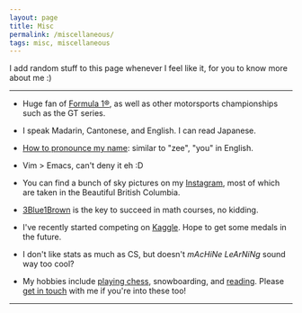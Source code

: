 ```yaml
---
layout: page
title: Misc
permalink: /miscellaneous/
tags: misc, miscellaneous
---
```


<style>
    ul {
      margin-bottom: 0;
    }
</style>

I add random stuff to this page whenever I feel like it, for you to know more about me :)

---

- Huge fan of [Formula 1®](https://www.youtube.com/user/Formula1), as well as other motorsports championships such as the GT series.

- I speak Madarin, Cantonese, and English. I can read Japanese.

- [How to pronounce my name](https://www.name-coach.com/ziyue-yang-6de7fde3-3026-4cd1-acfa-5b7c30cc036e?share_trigger=true): similar to "zee", "you" in English.

- Vim > Emacs, can't deny it eh :D

- You can find a bunch of sky pictures on my [Instagram](https://instagram.com/zyang215), most of which are taken in the Beautiful British Columbia.

- [3Blue1Brown](https://www.youtube.com/channel/UCYO_jab_esuFRV4b17AJtAw) is the key to succeed in math courses, no kidding.

- I've recently started competing on [Kaggle](https://www.kaggle.com/yangzi33). Hope to get some medals in the future.

- I don't like stats as much as CS, but doesn't *mAcHiNe LeArNiNg* sound way too cool?

- My hobbies include [playing chess](https://www.chess.com/member/yangzi33), snowboarding, and [reading](https://goodreads.com/yangzi33). Please [get in touch](ziyue.yang@mail.utoronto.ca) with me if you're into these too!

---